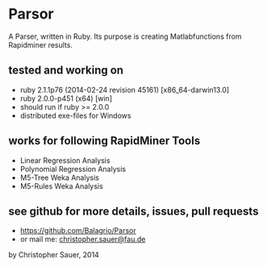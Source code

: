 # Parsor

A Parser, written in Ruby. Its purpose is creating Matlabfunctions from Rapidminer results.

## tested and working on
* ruby 2.1.1p76 (2014-02-24 revision 45161) [x86_64-darwin13.0]
* ruby 2.0.0-p451 (x64) [win]
* should run if ruby >= 2.0.0
* distributed exe-files for Windows

## works for following RapidMiner Tools
* Linear Regression Analysis 
* Polynomial Regression Analysis
* M5-Tree Weka Analysis
* M5-Rules Weka Analysis

## see github for more details, issues, pull requests
* https://github.com/Balagrio/Parsor 
* or mail me: christopher.sauer@fau.de

by Christopher Sauer, 2014
